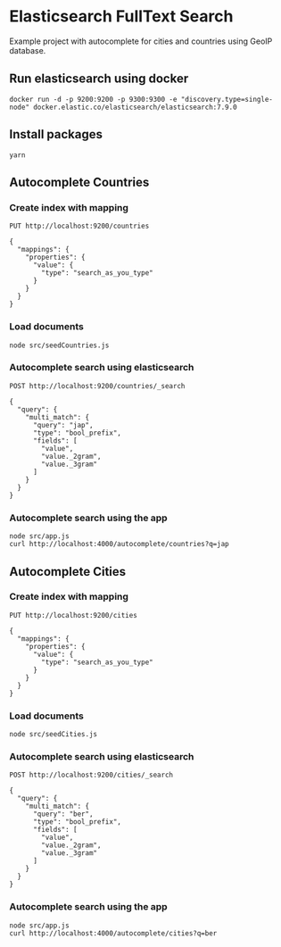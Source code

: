 # Elasticsearch FullText Search

Example project with autocomplete for cities and countries using GeoIP database.

## Run elasticsearch using docker

```
docker run -d -p 9200:9200 -p 9300:9300 -e "discovery.type=single-node" docker.elastic.co/elasticsearch/elasticsearch:7.9.0
```

## Install packages

```
yarn
```

## Autocomplete Countries

### Create index with mapping

```
PUT http://localhost:9200/countries

{
  "mappings": {
    "properties": {
      "value": {
        "type": "search_as_you_type"
      }
    }
  }
}
```

### Load documents

```
node src/seedCountries.js
```

### Autocomplete search using elasticsearch

```
POST http://localhost:9200/countries/_search

{
  "query": {
    "multi_match": {
      "query": "jap",
      "type": "bool_prefix",
      "fields": [
        "value",
        "value._2gram",
        "value._3gram"
      ]
    }
  }
}
```

### Autocomplete search using the app

```
node src/app.js
curl http://localhost:4000/autocomplete/countries?q=jap
```

## Autocomplete Cities

### Create index with mapping

```
PUT http://localhost:9200/cities

{
  "mappings": {
    "properties": {
      "value": {
        "type": "search_as_you_type"
      }
    }
  }
}
```

### Load documents

```
node src/seedCities.js
```

### Autocomplete search using elasticsearch

```
POST http://localhost:9200/cities/_search

{
  "query": {
    "multi_match": {
      "query": "ber",
      "type": "bool_prefix",
      "fields": [
        "value",
        "value._2gram",
        "value._3gram"
      ]
    }
  }
}
```

### Autocomplete search using the app

```
node src/app.js
curl http://localhost:4000/autocomplete/cities?q=ber
```
